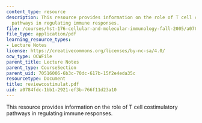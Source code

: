 ```yaml
---
content_type: resource
description: This resource provides information on the role of T cell costimulatory
  pathways in regulating immune responses.
file: /courses/hst-176-cellular-and-molecular-immunology-fall-2005/a0784fdc1bb12921ef3b766f11d23a10_reviewcostimulat.pdf
file_type: application/pdf
learning_resource_types:
- Lecture Notes
license: https://creativecommons.org/licenses/by-nc-sa/4.0/
ocw_type: OCWFile
parent_title: Lecture Notes
parent_type: CourseSection
parent_uid: 70516006-6b3c-70dc-617b-15f2e4eda35c
resourcetype: Document
title: reviewcostimulat.pdf
uid: a0784fdc-1bb1-2921-ef3b-766f11d23a10
---
```

This resource provides information on the role of T cell costimulatory pathways in regulating immune responses.